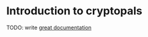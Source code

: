 # Introduction to cryptopals

TODO: write [great documentation](http://jacobian.org/writing/what-to-write/)
